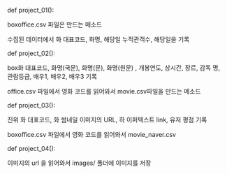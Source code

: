 def project_01(): 

boxoﬃce.csv  파일은 만드는 메소드

수집된 데이터에서 화 대표코드, 화명, 해당일 누적관객수, 해당일을 기록



def project_02():

box화 대표코드, 화명(국문), 화명(문), 화명(원문) , 개봉연도, 상시간, 장르, 감독 명, 관람등급, 배우1, 배우2, 배우3 기록

oﬃce.csv 파일에서 영화 코드를 읽어와서 movie.csv파일을 만드는 메소드



def project_03():

 진위 화 대표코드, 화 썸네일 이미지의 URL, 하 이퍼텍스트 link, 유저 평점 기록

boxoﬃce.csv 파일에서 영화 코드를 읽어와서 movie_naver.csv



def project_04():

이미지의 url 을 읽어와서 images/ 폴더에 이미지를 저장

